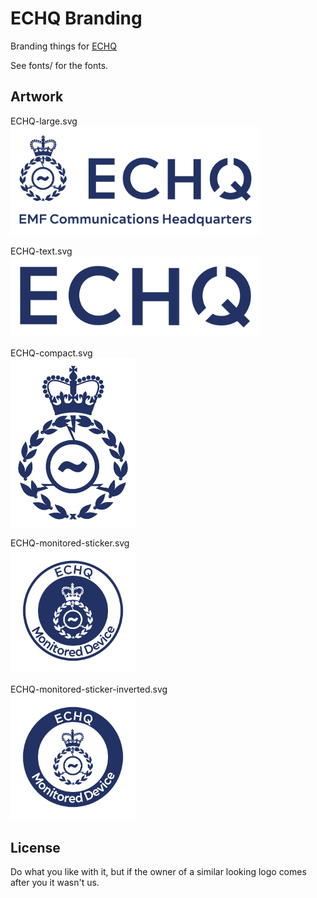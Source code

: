 
# ECHQ Branding

Branding things for [ECHQ](https://echq.org.uk)

See fonts/ for the fonts.


## Artwork

ECHQ-large.svg  
<img src="images/ECHQ-large.png" width="400">

ECHQ-text.svg  
<img src="images/ECHQ-text.png" width="400">

ECHQ-compact.svg  
<img src="images/ECHQ-small.png" width="200">

ECHQ-monitored-sticker.svg  
<img src="images/ECHQ-monitored-sticker.png" width="200">

ECHQ-monitored-sticker-inverted.svg  
<img src="images/ECHQ-monitored-sticker-inverted.png" width="200">

## License

Do what you like with it, but if the owner of a similar looking logo comes after you it wasn't us.

